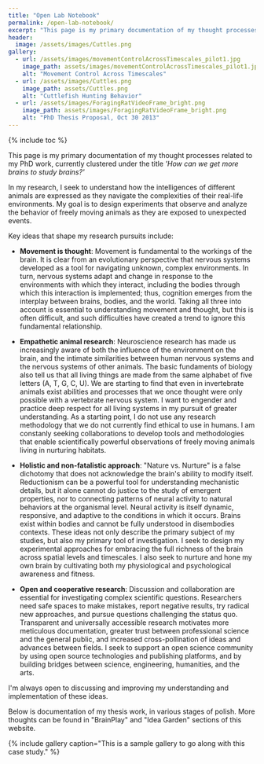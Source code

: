 ```yaml
---
title: "Open Lab Notebook"
permalink: /open-lab-notebook/
excerpt: "This page is my primary documentation of my thought processes related to my PhD work, currently clustered under the title 'How can we get more brains to study brains?'"
header:
  image: /assets/images/Cuttles.png
gallery:
  - url: /assets/images/movementControlAcrossTimescales_pilot1.jpg
    image_path: assets/images/movementControlAcrossTimescales_pilot1.jpg
    alt: "Movement Control Across Timescales"
  - url: /assets/images/Cuttles.png
    image_path: assets/Cuttles.png
    alt: "Cuttlefish Hunting Behavior"
  - url: /assets/images/ForagingRatVideoFrame_bright.png
    image_path: assets/images/ForagingRatVideoFrame_bright.png
    alt: "PhD Thesis Proposal, Oct 30 2013"
---
```

{% include toc %}

This page is my primary documentation of my thought processes related to my PhD work, currently clustered under the title *'How can we get more brains to study brains?'*

In my research, I seek to understand how the intelligences of different animals are expressed as they navigate the complexities of their real-life environments. My goal is to design experiments that observe and analyze the behavior of freely moving animals as they are exposed to unexpected events. 

Key ideas that shape my research pursuits include: 

* **Movement is thought**: Movement is fundamental to the workings of the brain. It is clear from an evolutionary perspective that nervous systems developed as a tool for navigating unknown, complex environments. In turn, nervous systems adapt and change in response to the environments with which they interact, including the bodies through which this interaction is implemented; thus, cognition emerges from the interplay between brains, bodies, and the world. Taking all three into account is essential to understanding movement and thought, but this is often difficult, and such difficulties have created a trend to ignore this fundamental relationship. 

* **Empathetic animal research**: Neuroscience research has made us increasingly aware of both the influence of the environment on the brain, and the intimate similarities between human nervous systems and the nervous systems of other animals. The basic fundaments of biology also tell us that all living things are made from the same alphabet of five letters (A, T, G, C, U). We are starting to find that even in invertebrate animals exist abilities and processes that we once thought were only possible with a vertebrate nervous system. I want to engender and practice deep respect for all living systems in my pursuit of greater understanding. As a starting point, I do not use any research methodology that we do not currently find ethical to use in humans. I am constanly seeking collaborations to develop tools and methodologies that enable scientifically powerful observations of freely moving animals living in nurturing habitats. 

* **Holistic and non-fatalistic approach**: "Nature vs. Nurture" is a false dichotomy that does not acknowledge the brain's ability to modify itself. Reductionism can be a powerful tool for understanding mechanistic details, but it alone cannot do justice to the study of emergent properties, nor to connecting patterns of neural activity to natural behaviors at the organismal level. Neural activity is itself dynamic, responsive, and adaptive to the conditions in which it occurs. Brains exist within bodies and cannot be fully understood in disembodies contexts. These ideas not only describe the primary subject of my studies, but also my primary tool of investigation. I seek to design my experimental approaches for embracing the full richness of the brain across spatial levels and timescales. I also seek to nurture and hone my own brain by cultivating both my physiological and psychological awareness and fitness. 

* **Open and cooperative research**: Discussion and collaboration are essential for investigating complex scientific questions. Researchers need safe spaces to make mistakes, report negative results, try radical new approaches, and pursue questions challenging the status quo. Transparent and universally accessible research motivates more meticulous documentation, greater trust between professional science and the general public, and increased cross-pollination of ideas and advances between fields. I seek to support an open science community by using open source technologies and publishing platforms, and by building bridges between science, engineering, humanities, and the arts. 

I'm always open to discussing and improving my understanding and implementation of these ideas. 

Below is documentation of my thesis work, in various stages of polish. More thoughts can be found in "BrainPlay" and "Idea Garden" sections of this website. 

{% include gallery caption="This is a sample gallery to go along with this case study." %}
